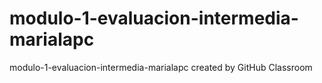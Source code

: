 # modulo-1-evaluacion-intermedia-marialapc
modulo-1-evaluacion-intermedia-marialapc created by GitHub Classroom
 
